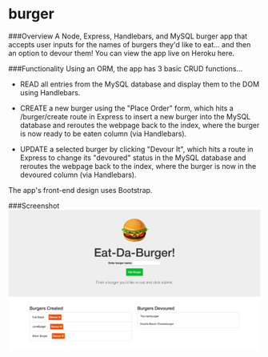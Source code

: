 # burger

###Overview
A Node, Express, Handlebars, and MySQL burger app that accepts user inputs for the names of burgers they'd like to eat... and then an option to devour them! You can view the app live on Heroku here.

###Functionality
Using an ORM, the app has 3 basic CRUD functions...

- READ all entries from the MySQL database and display them to the DOM using Handlebars.

- CREATE a new burger using the "Place Order" form, which hits a /burger/create route in Express to insert a new burger into the MySQL database and reroutes the webpage back to the index, where the burger is now ready to be eaten column (via Handlebars).

- UPDATE a selected burger by clicking "Devour It", which hits a route in Express to change its "devoured" status in the MySQL database and reroutes the webpage back to the index, where the burger is now in the devoured column (via Handlebars).

The app's front-end design uses Bootstrap.

###Screenshot
![screenshot](https://raw.githubusercontent.com/ninjaginja/burger/master/public/assets/img/Eat-da-Burger_screenshot.png)
